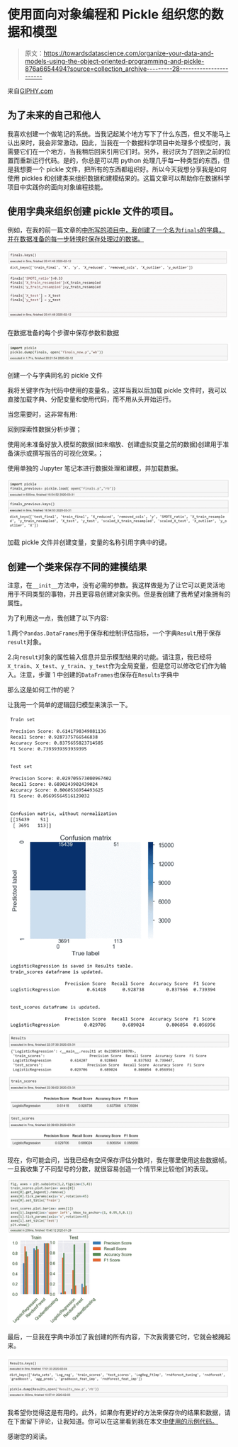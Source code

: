 # 使用面向对象编程和 Pickle 组织您的数据和模型

> 原文：<https://towardsdatascience.com/organize-your-data-and-models-using-the-object-oriented-programming-and-pickle-876a6654494?source=collection_archive---------28----------------------->

来自[GIPHY.com](https://giphy.com/gifs/Friends-episode-15-friends-tv-the-one-where-estelle-dies-W3a0zO282fuBpsqqyD/links)

## 为了未来的自己和他人

我喜欢创建一个做笔记的系统。当我记起某个地方写下了什么东西，但又不能马上认出来时，我会非常激动。因此，当我在一个数据科学项目中处理多个模型时，我需要它们在一个地方，当我稍后回来引用它们时。另外，我讨厌为了回到之前的位置而重新运行代码。是的，你总是可以用 python 处理几乎每一种类型的东西，但是我想要一个 pickle 文件，把所有的东西都组织好。所以今天我想分享我是如何使用 pickles 和创建类来组织数据和建模结果的。这篇文章可以帮助你在数据科学项目中实践你的面向对象编程技能。

## 使用字典来组织创建 pickle 文件的项目。

例如，在我的前一篇文章的[中所写的项目中，我创建了一个名为`finals`的字典，并在数据准备的每一步转换时保存处理过的数据。](/are-you-using-enough-coupons-d18c2d18dd5f)

![](img/d2764e08f89d14d423dde50508090e0b.png)

在数据准备的每个步骤中保存参数和数据

![](img/d41ac9c2d03fee40bc7c76abcb463b08.png)

创建一个与字典同名的 pickle 文件

我将关键字作为代码中使用的变量名，这样当我以后加载 pickle 文件时，我可以直接加载字典、分配变量和使用代码，而不用从头开始运行。

当您需要时，这非常有用:

回到探索性数据分析步骤；

使用尚未准备好放入模型的数据(如未缩放、创建虚拟变量之前的数据)创建用于准备演示或撰写报告的可视化效果。；

使用单独的 Jupyter 笔记本进行数据处理和建模，并加载数据。

![](img/022dec7c942de52d27e24142d76e35b6.png)

加载 pickle 文件并创建变量，变量的名称引用字典中的键。

## 创建一个类来保存不同的建模结果

注意，在`__init__`方法中，没有必需的参数。我这样做是为了让它可以更灵活地用于不同类型的事物，并且更容易创建对象实例。但是我创建了我希望对象拥有的属性。

为了利用这一点，我创建了以下内容:

1.两个`Pandas.DataFrames`用于保存和绘制评估指标，一个字典`Result`用于保存`result`对象。

2.向`result`对象的属性输入信息并显示模型结果的功能。请注意，我已经将`X_train`、`X_test`、`y_train`、`y_test`作为全局变量，但是您可以修改它们作为输入。注意，步骤 1 中创建的`DataFrames`也保存在`Results`字典中

那么这是如何工作的呢？

让我用一个简单的逻辑回归模型来演示一下。

![](img/601ba90d437dbd42e41f53ad28534164.png)![](img/071241c7f57a1ccf9303d43bec728455.png)

现在，你可能会问，当我已经有空间保存评估分数时，我在哪里使用这些数据帧。一旦我收集了不同型号的分数，就很容易创造一个情节来比较他们的表现。

![](img/b296818d01687142491169c7a6215723.png)

最后，一旦我在字典中添加了我创建的所有内容，下次我需要它时，它就会被腌起来。

![](img/f8e4c5a67adaf74fd7778af8da54a744.png)

我希望你觉得这是有用的。此外，如果你有更好的方法来保存你的结果和数据，请在下面留下评论，让我知道。你可以在这里看到我在本文[中使用的示例代码。](https://github.com/YeonjooSmith/Blog_OOP_Pickle)

感谢您的阅读。